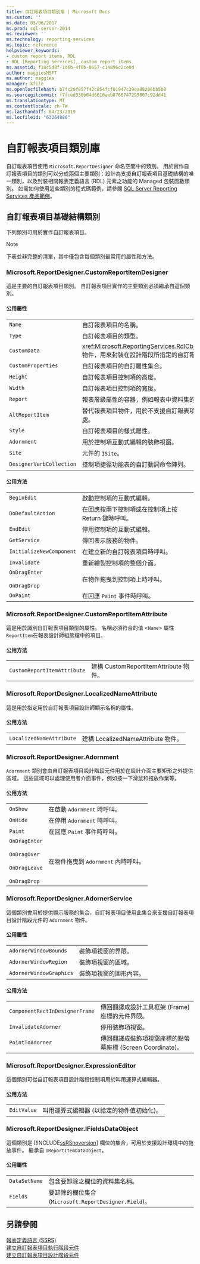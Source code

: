 ```yaml
---
title: 自訂報表項目類別庫 | Microsoft Docs
ms.custom: ''
ms.date: 03/06/2017
ms.prod: sql-server-2014
ms.reviewer: ''
ms.technology: reporting-services
ms.topic: reference
helpviewer_keywords:
- custom report items, RDL
- RDL [Reporting Services], custom report items
ms.assetid: f18c5d8f-1d6b-4f0b-8657-c14896c2ce0d
author: maggiesMSFT
ms.author: maggies
manager: kfile
ms.openlocfilehash: b7fc20f857f42c854fcf01947c39ea88206bb5b8
ms.sourcegitcommit: f7fced330b64d6616aeb8766747295807c92dd41
ms.translationtype: MT
ms.contentlocale: zh-TW
ms.lasthandoff: 04/23/2019
ms.locfileid: "63264886"
---
```

# <a name="custom-report-item-class-libraries"></a>自訂報表項目類別庫
  自訂報表項目使用 `Microsoft.ReportDesigner` 命名空間中的類別。 用於實作自訂報表項目的類別可以分成兩個主要類別：設計為支援自訂報表項目基礎結構的唯一類別，以及封裝相關報表定義語言 (RDL) 元素之功能的 Managed 包裝函數類別。 如需如何使用這些類別的程式碼範例，請參閱 [SQL Server Reporting Services 產品範例](https://go.microsoft.com/fwlink/?LinkId=177889)。  
  
## <a name="custom-report-item-infrastructure-classes"></a>自訂報表項目基礎結構類別  
 下列類別可用於實作自訂報表項目。  
  
> [!NOTE]  
>  下表並非完整的清單，其中僅包含每個類別最常用的屬性和方法。  
  
### <a name="microsoftreportdesignercustomreportitemdesigner"></a>Microsoft.ReportDesigner.CustomReportItemDesigner  
 這是主要的自訂報表項目類別。 自訂報表項目實作的主要類別必須繼承自這個類別。  
  
#### <a name="public-properties"></a>公用屬性  
  
|||  
|-|-|  
|`Name`|自訂報表項目的名稱。|  
|`Type`|自訂報表項目的類型。|  
|`CustomData`|<xref:Microsoft.ReportingServices.RdlObjectModel.CustomData> 物件，用來封裝在設計階段所指定的自訂報表項目資料屬性。|  
|`CustomProperties`|自訂報表項目的自訂屬性集合。|  
|`Height`|自訂報表項目控制項的高度。|  
|`Width`|自訂報表項目控制項的寬度。|  
|`Report`|報表層級屬性的容器，例如報表中資料集的清單。|  
|`AltReportItem`|替代報表項目物件，用於不支援自訂報表項目執行階段控制項之處。|  
|`Style`|自訂報表項目的樣式屬性。|  
|`Adornment`|用於控制項互動式編輯的裝飾視窗。|  
|`Site`|元件的 `ISite`。|  
|`DesignerVerbCollection`|控制項捷徑功能表的自訂動詞命令陣列。|  
  
#### <a name="public-methods"></a>公用方法  
  
|||  
|-|-|  
|`BeginEdit`|啟動控制項的互動式編輯。|  
|`DoDefaultAction`|在回應按兩下控制項或在控制項上按 Return 鍵時呼叫。|  
|`EndEdit`|停用控制項的互動式編輯。|  
|`GetService`|傳回表示服務的物件。|  
|`InitializeNewComponent`|在建立新的自訂報表項目時呼叫。|  
|`Invalidate`|重新繪製控制項的整個介面。|  
|`OnDragEnter`<br /><br /> `OnDragDrop`|在物件拖曳到控制項上時呼叫。|  
|`OnPaint`|在回應 `Paint` 事件時呼叫。|  
  
### <a name="microsoftreportdesignercustomreportitemattribute"></a>Microsoft.ReportDesigner.CustomReportItemAttribute  
 這是用於識別自訂報表項目類型的屬性。 名稱必須符合的值 <`Name`> 屬性`ReportItem`在報表設計師組態檔中的項目。  
  
#### <a name="public-methods"></a>公用方法  
  
|||  
|-|-|  
|`CustomReportItemAttribute`|建構 CustomReportItemAttribute 物件。|  
  
### <a name="microsoftreportdesignerlocalizednameattribute"></a>Microsoft.ReportDesigner.LocalizedNameAttribute  
 這是用於指定用於自訂報表項目設計師顯示名稱的屬性。  
  
#### <a name="public-methods"></a>公用方法  
  
|||  
|-|-|  
|`LocalizedNameAttribute`|建構 LocalizedNameAttribute 物件。|  
  
### <a name="microsoftreportdesigneradornment"></a>Microsoft.ReportDesigner.Adornment  
 `Adornment` 類別會由自訂報表項目設計階段元件用於在設計介面主要矩形之外提供區域。 這些區域可以處理使用者介面事件，例如按一下滑鼠和拖放作業等。  
  
#### <a name="public-methods"></a>公用方法  
  
|||  
|-|-|  
|`OnShow`|在啟動 `Adornment` 時呼叫。|  
|`OnHide`|在停用 `Adornment` 時呼叫。|  
|`Paint`|在回應 `Paint` 事件時呼叫。|  
|`OnDragEnter`<br /><br /> `OnDragOver`<br /><br /> `OnDragLeave`<br /><br /> `OnDragDrop`|在物件拖曳到 `Adornment` 內時呼叫。|  
  
### <a name="microsoftreportdesigneradornerservice"></a>Microsoft.ReportDesigner.AdornerService  
 這個類別會用於提供顯示服務的集合，自訂報表項目使用此集合來支援自訂報表項目設計階段元件的 `Adornment` 物件。  
  
#### <a name="public-properties"></a>公用屬性  
  
|||  
|-|-|  
|`AdornerWindowBounds`|裝飾項視窗的界限。|  
|`AdornerWindowRegion`|裝飾項視窗的區域。|  
|`AdornerWindowGraphics`|裝飾項視窗的圖形內容。|  
  
#### <a name="public-methods"></a>公用方法  
  
|||  
|-|-|  
|`ComponentRectInDesignerFrame`|傳回翻譯成設計工具框架 (Frame) 座標的元件界限。|  
|`InvalidateAdorner`|停用裝飾項視窗。|  
|`PointToAdorner`|傳回翻譯成裝飾項視窗座標的點螢幕座標 (Screen Coordinate)。|  
  
### <a name="microsoftreportdesignerexpressioneditor"></a>Microsoft.ReportDesigner.ExpressionEditor  
 這個類別可從自訂報表項目設計階段控制項用於叫用運算式編輯器。  
  
#### <a name="public-methods"></a>公用方法  
  
|||  
|-|-|  
|`EditValue`|叫用運算式編輯器 (以給定的物件值初始化)。|  
  
### <a name="microsoftreportdesignerifieldsdataobject"></a>Microsoft.ReportDesigner.IFieldsDataObject  
 這個類別是 [!INCLUDE[ssRSnoversion](../../includes/ssrsnoversion-md.md)] 欄位的集合，可用於支援設計環境中的拖放事件。 繼承自 `IReportItemDataObject`。  
  
#### <a name="public-properties"></a>公用屬性  
  
|||  
|-|-|  
|`DataSetName`|包含要卸除之欄位的資料集名稱。|  
|`Fields`|要卸除的欄位集合 (`Microsoft.ReportDesigner.Field`)。|  
  
## <a name="see-also"></a>另請參閱  
 [報表定義語言 &#40;SSRS&#41;](../reports/report-definition-language-ssrs.md)   
 [建立自訂報表項目執行階段元件](creating-a-custom-report-item-run-time-component.md)   
 [建立自訂報表項目設計階段元件](creating-a-custom-report-item-design-time-component.md)  
  
  
